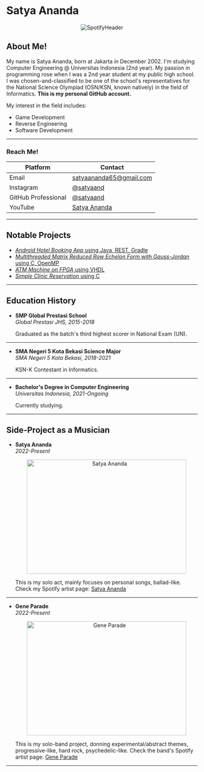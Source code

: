 # Satya Ananda

<p align=center>
  <img src="https://github.com/styxnanda/styxnanda/assets/109936851/03f53cfa-21d5-44a0-9063-fd00ac3dcd33" alt="SpotifyHeader">
</p>

## **About Me!**
My name is Satya Ananda, born at Jakarta in December 2002. I'm studying Computer Engineering @ Universitas Indonesia (2nd year). My passion in programming rose when I was a 2nd year student at my public high school. I was chosen-and-classified to be one of the school's representatives for the National Science Olympiad (OSN/KSN, known natively) in the field of Informatics. **This is my personal GitHub account.**

My interest in the field includes:
- Game Development
- Reverse Engineering
- Software Development

---
### **Reach Me!**
| Platform            | Contact                                       |
| ------------------- | --------------------------------------------- |
| Email               | satyaananda65@gmail.com                       |
| Instagram           | [@satyaand](https://instagram.com/satyaand)           |
| GitHub Professional | [@satyaand](https://github.com/satyaand)              |
| YouTube             | [Satya Ananda](https://www.youtube.com/@satyaand) |

---

## **Notable Projects**

- [*Android Hotel Booking App* using Java, REST, Gradle][link1pj]
- [*Multithreaded Matrix Reduced Row Echelon Form with Gauss-Jordan* using C, OpenMP][link2pj]
- [*ATM Machine on FPGA* using VHDL][link3pj]
- [*Simple Clinic Reservation* using C][link4pj]

[link4pj]: https://github.com/styxnanda/reservasi-makara
[link2pj]: https://github.com/styxnanda/multi-thread-RREF
[link1pj]: https://github.com/satyaand/jsleep-android
[link3pj]: https://github.com/satyaand/atm-machine-vhdl 
---

## **Education History**

- **SMP Global Prestasi School**  
  *Global Prestasi JHS, 2015-2018*

  Graduated as the batch's third highest scorer in National Exam (UN). 

---

- **SMA Negeri 5 Kota Bekasi Science Major**  
  *SMA Negeri 5 Kota Bekasi, 2018-2021*

  KSN-K Contestant in Informatics.

---

- **Bachelor's Degree in Computer Engineering**  
  *Universitas Indonesia, 2021-Ongoing*

  Currently studying.

---

## **Side-Project as a Musician**

- **Satya Ananda**  
  *2022-Present*

  <p align=center>
    <img width="420" height="300" src="https://github.com/styxnanda/styxnanda/assets/109936851/fc78cda2-f673-4e94-a42f-674c640fe0a4" alt="Satya Ananda">
  </p>

  This is my solo act, mainly focuses on personal songs, ballad-like. Check my Spotify artist page: [Satya Ananda][spotifypage_sty]

  [spotifypage_sty]: https://open.spotify.com/artist/7tEWRJgUm1A0NVQJTScetc?si=378ca4ade7534dba

---

- **Gene Parade**  
  *2022-Present*
  
  <p align=center>
    <img width="420" height="300" src="https://github.com/styxnanda/styxnanda/assets/109936851/5e18fe48-f3b5-4ae1-bb06-a6c8310456d7" alt="Gene Parade">
  </p>

  This is my solo-band project, donning experimental/abstract themes, progressive-like, hard rock, psychedelic-like. Check the band's Spotify artist page: [Gene Parade][spotifypage_gp]

  [spotifypage_gp]: https://open.spotify.com/artist/5InC2H2hzgCSnR3fzR0Cme?si=c6902356f405468b

---